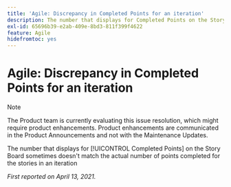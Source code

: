 ```yaml
---
title: 'Agile: Discrepancy in Completed Points for an iteration'
description: The number that displays for Completed Points on the Story Board sometimes doesn't match the actual number of points completed for the stories in an iteration
exl-id: 65696b39-e2ab-409e-8bd3-811f399f4622
feature: Agile
hidefromtoc: yes
---
```

# Agile: Discrepancy in Completed Points for an iteration

<!--Converted to story-->

>[!NOTE]
>
>The Product team is currently evaluating this issue resolution, which might require product enhancements. Product enhancements are communicated in the Product Announcements and not with the Maintenance Updates.

The number that displays for [!UICONTROL Completed Points] on the Story Board sometimes doesn't match the actual number of points completed for the stories in an iteration

 _First reported on April 13, 2021._
